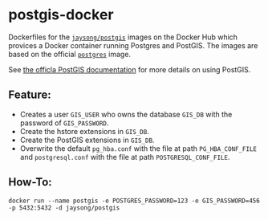 # postgis-docker

Dockerfiles for the [`jaysong/postgis`](https://hub.docker.com/r/jaysong/postgis/) images
on the Docker Hub which provices a Docker container running Postgres and PostGIS.
The images are based on the official
[`postgres`](https://registry.hub.docker.com/_/postgres/) image.

See [the officla PostGIS documentation](http://postgis.net/docs) for more details on using
PostGIS.

## Feature:

- Creates a user `GIS_USER` who owns the database `GIS_DB` with the password of
`GIS_PASSWORD`.
- Create the hstore extensions in `GIS_DB`.
- Create the PostGIS extensions in `GIS_DB`.
- Overwrite the default `pg_hba.conf` with the file at path `PG_HBA_CONF_FILE` and
`postgresql.conf` with the file at path `POSTGRESQL_CONF_FILE`.

## How-To:

```
docker run --name postgis -e POSTGRES_PASSWORD=123 -e GIS_PASSWORD=456 -p 5432:5432 -d jaysong/postgis
```
